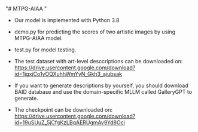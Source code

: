 "# MTPG-AIAA " 

* Our model is implemented with Python 3.8

* demo.py for predicting the scores of two artistic images by using MTPG-AIAA model.

* test.py for model testing.

* The test dataset with art-level desccriptions can be downloaded on: https://drive.usercontent.google.com/download?id=1jgxjCo1yOQXuhhWmYyN_Gkh3_ajubsak

* If you want to generate descriptions by yourself, you should download BAID database and use the domain-specific MLLM called GalleryGPT to generate.
  
* The checkpoint can be downloaded on: https://drive.usercontent.google.com/download?id=19uSUuZ_5jCfgKzLBqAERUgmAv9Yd8Oci

